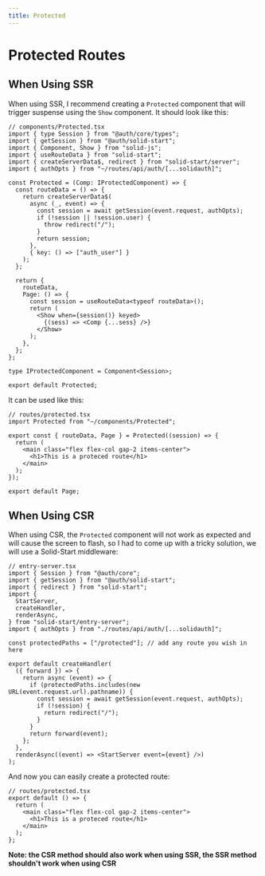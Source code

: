 ```yaml
---
title: Protected
---
```


# Protected Routes

## When Using SSR

When using SSR, I recommend creating a `Protected` component that will trigger suspense using the `Show` component. It should look like this:


```tsx
// components/Protected.tsx
import { type Session } from "@auth/core/types";
import { getSession } from "@auth/solid-start";
import { Component, Show } from "solid-js";
import { useRouteData } from "solid-start";
import { createServerData$, redirect } from "solid-start/server";
import { authOpts } from "~/routes/api/auth/[...solidauth]";

const Protected = (Comp: IProtectedComponent) => {
  const routeData = () => {
    return createServerData$(
      async (_, event) => {
        const session = await getSession(event.request, authOpts);
        if (!session || !session.user) {
          throw redirect("/");
        }
        return session;
      },
      { key: () => ["auth_user"] }
    );
  };

  return {
    routeData,
    Page: () => {
      const session = useRouteData<typeof routeData>();
      return (
        <Show when={session()} keyed>
          {(sess) => <Comp {...sess} />}
        </Show>
      );
    },
  };
};

type IProtectedComponent = Component<Session>;

export default Protected;
```

It can be used like this:


```tsx
// routes/protected.tsx
import Protected from "~/components/Protected";

export const { routeData, Page } = Protected((session) => {
  return (
    <main class="flex flex-col gap-2 items-center">
      <h1>This is a proteced route</h1>
    </main>
  );
});

export default Page;
```

## When Using CSR

When using CSR, the `Protected` component will not work as expected and will cause the screen to flash, so I had to come up with a tricky solution, we will use a Solid-Start middleware:

```tsx
// entry-server.tsx
import { Session } from "@auth/core";
import { getSession } from "@auth/solid-start";
import { redirect } from "solid-start";
import {
  StartServer,
  createHandler,
  renderAsync,
} from "solid-start/entry-server";
import { authOpts } from "./routes/api/auth/[...solidauth]";

const protectedPaths = ["/protected"]; // add any route you wish in here

export default createHandler(
  ({ forward }) => {
    return async (event) => {
      if (protectedPaths.includes(new URL(event.request.url).pathname)) {
        const session = await getSession(event.request, authOpts);
        if (!session) {
          return redirect("/");
        }
      }
      return forward(event);
    };
  },
  renderAsync((event) => <StartServer event={event} />)
);
```

And now you can easily create a protected route:


```tsx
// routes/protected.tsx
export default () => {
  return (
    <main class="flex flex-col gap-2 items-center">
      <h1>This is a proteced route</h1>
    </main>
  );
};
```

**Note: the CSR method should also work when using SSR, the SSR method shouldn't work when using CSR**
